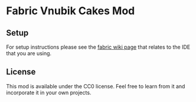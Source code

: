 # Fabric Vnubik Cakes Mod

## Setup

For setup instructions please see the [fabric wiki page](https://fabricmc.net/wiki/tutorial:setup) that relates to the IDE that you are using.

## License

This mod is available under the CC0 license. 
Feel free to learn from it and incorporate it in your own projects.
